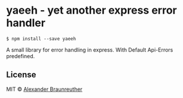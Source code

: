 # yaeeh - yet another express error handler

`$ npm install --save yaeeh`

A small library for error handling in express. With Default Api-Errors predefined.

## License

MIT © [Alexander Braunreuther](http://github.com/SnaptrackDevelopment)
